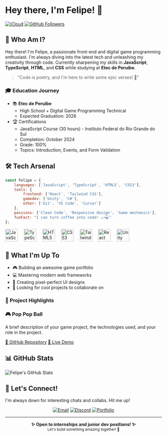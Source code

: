 # Hey there, I'm Felipe! 👋

[![iCloud](https://img.shields.io/badge/iCloud-3693F3?style=flat&logo=iCloud&logoColor=white)](mailto:soaresrodriguesf07@icloud.com)
[![GitHub Followers](https://img.shields.io/github/followers/frodrigss?label=Follow&style=social)](https://github.com/frodrigss)

## 🎯 Who Am I?


Hey there! I'm Felipe, a passionate front-end and digital game programming enthusiast. I'm always diving into the latest tech and unleashing my creativity through code. Currently sharpening my skills in **JavaScript**, **TypeScript**, **HTML**, and **CSS** while studying at **Etec de Peruíbe**.

> "Code is poetry, and I'm here to write some epic verses! 🚀"

### 🎓 Education Journey
- 📚 **Etec de Peruíbe**
  - High School + Digital Game Programming Technical 
  - Expected Graduation: 2026
- 🏆 Certifications
  - JavaScript Course (30 hours) - Instituto Federal do Rio Grande do Sul
  - Completion: October 2024
  - Grade: 100%
  - Topics: Introduction, Events, and Form Validation

## 🛠️ Tech Arsenal

```javascript
const Felipe = {
    languages: ['JavaScript', 'TypeScript', 'HTML5', 'CSS3'],
    tools: {
        frontend: ['React', 'Tailwind CSS'],
        gamedev: ['Unity', 'C#'],
        other: ['Git', 'VS Code', 'Cursor']
    },
    passions: ['Clean Code', 'Responsive design', 'Game mechanics'],
    funFact: "I can turn coffee into code! ☕→💻"
};
```

<div align="left">
  <img src="https://cdn.jsdelivr.net/gh/devicons/devicon/icons/javascript/javascript-original.svg" height="40" alt="JavaScript" />
  <img width="12" />
  <img src="https://cdn.jsdelivr.net/gh/devicons/devicon/icons/typescript/typescript-original.svg" height="40" alt="TypeScript" />
  <img width="12" />
  <img src="https://cdn.jsdelivr.net/gh/devicons/devicon/icons/html5/html5-original.svg" height="40" alt="HTML5" />
  <img width="12" />
  <img src="https://cdn.jsdelivr.net/gh/devicons/devicon/icons/css3/css3-original.svg" height="40" alt="CSS3" />
  <img width="12" />
  <img src="https://cdn.jsdelivr.net/gh/devicons/devicon/icons/tailwindcss/tailwindcss-original-wordmark.svg" height="40" alt="Tailwind CSS" />
  <img width="12" />
  <img src="https://cdn.jsdelivr.net/gh/devicons/devicon/icons/react/react-original.svg" height="40" alt="React" />
  <img width="12" />
  <img src="https://cdn.jsdelivr.net/gh/devicons/devicon/icons/unity/unity-original.svg" height="40" alt="Unity" />
</div>

## 🚀 What I'm Up To

- 🎮 Building an awesome game portfolio
- 💻 Mastering modern web frameworks
- 🎨 Creating pixel-perfect UI designs
- 🤝 Looking for cool projects to collaborate on

### 🌟 Project Highlights

### 🎮 Pop Pop Ball
A brief description of your game project, the technologies used, and your role in the project.

[🔗 GitHub Repository](https://github.com/frodrigss/game-title)
[🔗 Live Demo](https://yourwebsite.com)


## 📊 GitHub Stats

<img align="center" src="https://github-readme-stats.vercel.app/api?username=frodrigss&show_icons=true&line_height=27&count_private=true&title_color=ffffff&text_color=c9cacc&icon_color=2bbc8a&bg_color=1d1f21" alt="Felipe's GitHub Stats" />

## 🤝 Let's Connect!

I'm always down for interesting chats and collabs. Hit me up!

<div align="center">
  
[![Email](https://img.shields.io/badge/Email-D14836?style=for-the-badge&logo=gmail&logoColor=white)](mailto:soaresrodriguesf07@icloud.com)
[![Discord](https://img.shields.io/badge/Discord-7289DA?style=for-the-badge&logo=discord&logoColor=white)](https://discord.com/users/felipe#1234)
[![Portfolio](https://img.shields.io/badge/Portfolio-000000?style=for-the-badge&logo=About.me&logoColor=white)](https://www.feliperos.com)

</div>

---

<div align="center">
  <b>✨ Open to internships and junior dev positions! ✨</b>
  <br/>
  <sub>Let's build something amazing together! 🚀</sub>
</div>

<!-- Easter egg: Konami Code enabled! Try it out 😉 -->
